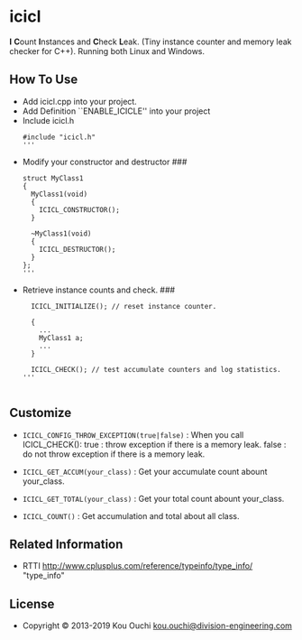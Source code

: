 icicl
=====

**I** **C**ount **I**nstances and **C**heck **L**eak. (Tiny instance counter and memory leak checker for C++). 
Running both Linux and Windows.


How To Use
------ 
+   Add icicl.cpp into your project.
+   Add Definition ``ENABLE_ICICLE'' into your project
+   Include icicl.h 
	```
    #include "icicl.h"
	'''

+   Modify your constructor and destructor ###
	```
	struct MyClass1
	{
	  MyClass1(void)
	  {
	    ICICL_CONSTRUCTOR();
	  }

	  ~MyClass1(void)
	  {
	    ICICL_DESTRUCTOR();
	  }
	};
	'''

+ Retrieve instance counts and check. ###
	```
	  ICICL_INITIALIZE(); // reset instance counter.

	  {
	    ...
	    MyClass1 a;
	    ...
	  }

	  ICICL_CHECK(); // test accumulate counters and log statistics.
	'''


Customize
----------------
+   `ICICL_CONFIG_THROW_EXCEPTION(true|false)` :
    When you call ICICL_CHECK():
    true : throw exception if there is a memory leak.
    false : do not throw exception if there is a memory leak.
 
+   `ICICL_GET_ACCUM(your_class)` :
    Get your accumulate count abount your_class.

+   `ICICL_GET_TOTAL(your_class)` :
    Get your total count abount your_class.
 
+   `ICICL_COUNT()` :
    Get accumulation and total about all class.


Related Information
--------
* RTTI
  http://www.cplusplus.com/reference/typeinfo/type_info/ "type_info"

License
----------
  * Copyright &copy; 2013-2019 Kou Ouchi <kou.ouchi@division-engineering.com>
